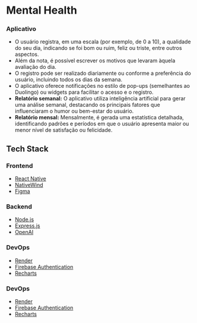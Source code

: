 # Mental Health
### Aplicativo

- O usuário registra, em uma escala (por exemplo, de 0 a 10), a qualidade do seu dia, indicando se foi bom ou ruim, feliz ou triste, entre outros aspectos.
- Além da nota, é possível escrever os motivos que levaram àquela avaliação do dia.
- O registro pode ser realizado diariamente ou conforme a preferência do usuário, incluindo todos os dias da semana.
- O aplicativo oferece notificações no estilo de pop-ups (semelhantes ao Duolingo) ou widgets para facilitar o acesso e o registro.
- **Relatório semanal:** O aplicativo utiliza inteligência artificial para gerar uma análise semanal, destacando os principais fatores que influenciaram o humor ou bem-estar do usuário.
- **Relatório mensal:** Mensalmente, é gerada uma estatística detalhada, identificando padrões e períodos em que o usuário apresenta maior ou menor nível de satisfação ou felicidade.

## Tech Stack

### Frontend

- [React Native](https://reactnative.dev/)
- [NativeWind](https://www.nativewind.dev/)
- [Figma](https://www.figma.com)

### Backend

- [Node.js](https://nodejs.org/)
- [Express.js](https://expressjs.com/)
- [OpenAI](https://platform.openai.com/docs/api-reference/introduction)

### DevOps

- [Render](https://render.com/docs/api)
- [Firebase Authentication](https://firebase.google.com/docs/auth?hl=pt-br)
- [Recharts](https://recharts.org/en-US)


### DevOps

- [Render](https://render.com/docs/api)
- [Firebase Authentication](https://firebase.google.com/docs/auth?hl=pt-br)
- [Recharts](https://recharts.org/en-US)
